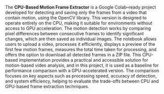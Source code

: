 The **CPU-Based Motion Frame Extractor** is a Google Colab–ready project developed for detecting and saving only the frames from a video that contain motion, using the OpenCV library. 
This version is designed to operate entirely on the CPU, making it suitable for environments without access to GPU acceleration. The motion detection works by comparing pixel differences between consecutive frames to identify significant changes, which are then saved as individual images.
The notebook allows users to upload a video, processes it efficiently, displays a preview of the first few motion frames, measures the total time taken for processing, and offers the option to download all detected frames in a ZIP file. 
This CPU-based implementation provides a practical and accessible solution for motion-based video analysis, and in this project, it is used as a baseline for performance comparison with a GPU-accelerated version. 
The comparison focuses on key aspects such as processing speed, accuracy of detection, and system efficiency, helping to evaluate the trade-offs between CPU and GPU-based frame extraction techniques.
